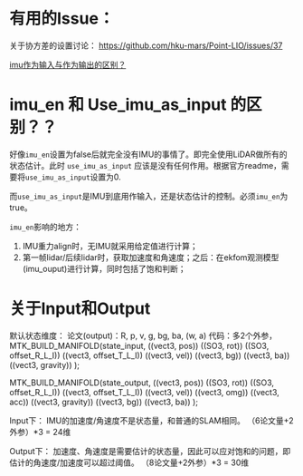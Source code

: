 

# 有用的Issue：
关于协方差的设置讨论：
https://github.com/hku-mars/Point-LIO/issues/37

[imu作为输入与作为输出的区别？](https://github.com/hku-mars/Point-LIO/issues/23)

# imu_en 和 Use_imu_as_input 的区别？？

好像`imu_en`设置为false后就完全没有IMU的事情了。即完全使用LiDAR做所有的状态估计。此时 `use_imu_as_input` 应该是没有任何作用。根据官方readme，需要将`use_imu_as_input`设置为0.

而`use_imu_as_input`是IMU到底用作输入，还是状态估计的控制。必须`imu_en`为true。

`imu_en`影响的地方：
1. IMU重力align时，无IMU就采用给定值进行计算；
2. 第一帧lidar/后续lidar时，获取加速度和角速度；之后：在ekfom观测模型(imu_ouput)进行计算，同时包括了饱和判断；





# 关于Input和Output

默认状态维度：
论文(output)：R, p, v, g, bg, ba, (w, a)
代码：多2个外参，
MTK_BUILD_MANIFOLD(state_input,
((vect3, pos))
((SO3, rot))
((SO3, offset_R_L_I))
((vect3, offset_T_L_I))
((vect3, vel))
((vect3, bg))
((vect3, ba))
((vect3, gravity))
);

MTK_BUILD_MANIFOLD(state_output,
((vect3, pos))
((SO3, rot))
((SO3, offset_R_L_I))
((vect3, offset_T_L_I))
((vect3, vel))
((vect3, omg))
((vect3, acc))
((vect3, gravity))
((vect3, bg))
((vect3, ba))
);

Input下：
IMU的加速度/角速度不是状态量，和普通的SLAM相同。
（6论文量+2外参）*3 = 24维

Output下：
加速度、角速度是需要估计的状态量，因此可以应对饱和的问题，即估计的角速度/加速度可以超过阈值。
（8论文量+2外参）*3 = 30维


